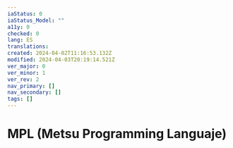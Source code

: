 ```yaml
---
iaStatus: 0
iaStatus_Model: ""
a11y: 0
checked: 0
lang: ES
translations: 
created: 2024-04-02T11:16:53.132Z
modified: 2024-04-03T20:19:14.521Z
ver_major: 0
ver_minor: 1
ver_rev: 2
nav_primary: []
nav_secondary: []
tags: []
---
```

# MPL (Metsu Programming Languaje)
